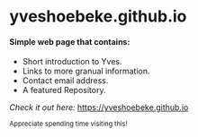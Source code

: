 # yveshoebeke.github.io

#### Simple web page that contains:

* Short introduction to Yves.
* Links to more granual information.
* Contact email address.
* A featured Repository.

_Check it out here:_ <a href="https://yveshoebeke.github.io">https://yveshoebeke.github.io</a>

<sub>Appreciate spending time visiting this!</sub>
